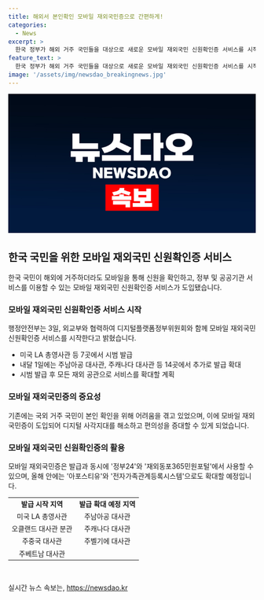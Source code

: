 ```yaml
---
title: 해외서 본인확인 모바일 재외국민증으로 간편하게!
categories:
  - News
excerpt: >
  한국 정부가 해외 거주 국민들을 대상으로 새로운 모바일 재외국민 신원확인증 서비스를 시작했다. 이 서비스는 휴대전화를 통해 본인 확인을 받을 수 있도록 해 디지털 사각지대를 해소하고 국내외 어디에서나 디지털 서비스를 이용할 수 있는 환경을 구축하고자 한다. LA 총영사관, 주중국 대사관 등 7곳에서 시범 발급되며 향후 다른 공관으로도 서비스가 확대될 예정이다. 또한, 발급과 동시에 정부24와 재외동포365민원포털에서 사용 가능하며, 추후 다른 서비스로도 확대할 예정이다.
feature_text: >
  한국 정부가 해외 거주 국민들을 대상으로 새로운 모바일 재외국민 신원확인증 서비스를 시작했다. 이 서비스는 휴대전화를 통해 본인 확인을 받을 수 있도록 해 디지털 사각지대를 해소하고 국내외 어디에서나 디지털 서비스를 이용할 수 있는 환경을 구축하고자 한다. LA 총영사관, 주중국 대사관 등 7곳에서 시범 발급되며 향후 다른 공관으로도 서비스가 확대될 예정이다. 또한, 발급과 동시에 정부24와 재외동포365민원포털에서 사용 가능하며, 추후 다른 서비스로도 확대할 예정이다.
image: '/assets/img/newsdao_breakingnews.jpg'
---
```


<p><img src="/assets/img/newsdao_breakingnews.jpg" alt="pcversion 속보" /></p>

<h2 data-ke-size="size26">한국 국민을 위한 모바일 재외국민 신원확인증 서비스</h2>

<p data-ke-size="size16">한국 국민이 해외에 거주하더라도 모바일을 통해 신원을 확인하고, 정부 및 공공기관 서비스를 이용할 수 있는 모바일 재외국민 신원확인증 서비스가 도입됐습니다.</p>

<h3>모바일 재외국민 신원확인증 서비스 시작</h3>

<p data-ke-size="size16">행정안전부는 3일, 외교부와 협력하여 디지털플랫폼정부위원회와 함께 모바일 재외국민 신원확인증 서비스를 시작한다고 밝혔습니다.</p>

<ul>
  <li>미국 LA 총영사관 등 7곳에서 시범 발급</li>
  <li>내달 1일에는 주남아공 대사관, 주캐나다 대사관 등 14곳에서 추가로 발급 확대</li>
  <li>시범 발급 후 모든 재외 공관으로 서비스를 확대할 계획</li>
</ul>

<h3>모바일 재외국민증의 중요성</h3>

<p data-ke-size="size16">기존에는 국외 거주 국민이 본인 확인을 위해 어려움을 겪고 있었으며, 이에 모바일 재외국민증이 도입되어 디지털 사각지대를 해소하고 편의성을 증대할 수 있게 되었습니다.</p>

<h3>모바일 재외국민 신원확인증의 활용</h3>

<p data-ke-size="size16">모바일 재외국민증은 발급과 동시에 '정부24'와 '재외동포365민원포털'에서 사용할 수 있으며, 올해 안에는 '아포스티유'와 '전자가족관계등록시스템'으로도 확대할 예정입니다.</p>

<table>
  <tr>
    <td style="text-align: center; height: 17px;"><b>발급 시작 지역</b></td>
    <td style="text-align: center; height: 17px;"><b>발급 확대 예정 지역</b></td>
  </tr>
  <tr>
    <td style="text-align: center; height: 17px;">미국 LA 총영사관</td>
    <td style="text-align: center; height: 17px;">주남아공 대사관</td>
  </tr>
  <tr>
    <td style="text-align: center; height: 17px;">오클랜드 대사관 분관</td>
    <td style="text-align: center; height: 17px;">주캐나다 대사관</td>
  </tr>
  <tr>
    <td style="text-align: center; height: 17px;">주중국 대사관</td>
    <td style="text-align: center; height: 17px;">주벨기에 대사관</td>
  </tr>
  <tr>
    <td style="text-align: center; height: 17px;">주베트남 대사관</td>
    <td style="text-align: center; height: 17px;"></td>
  </tr>
</table>

<p data-ke-size="size16">&nbsp;</p>
실시간 뉴스 속보는, <a href="https://newsdao.kr" rel="dofollow">https://newsdao.kr</a>


